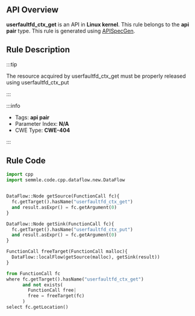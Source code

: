 ---
---


## API Overview
**userfaultfd_ctx_get** is an API in **Linux kernel**. This rule belongs to the **api pair** type. This rule is generated using [APISpecGen](../../tools/APISpecGen).
## Rule Description

:::tip

The resource acquired by userfaultfd_ctx_get must be properly released using userfaultfd_ctx_put

:::

:::info

- Tags: **api pair**
- Parameter Index: **N/A**
- CWE Type: **CWE-404**

:::

## Rule Code
```python
import cpp
import semmle.code.cpp.dataflow.new.DataFlow


DataFlow::Node getSource(FunctionCall fc){
  fc.getTarget().hasName("userfaultfd_ctx_get")
  and result.asExpr() = fc.getArgument(0)
}

DataFlow::Node getSink(FunctionCall fc){
  fc.getTarget().hasName("userfaultfd_ctx_put")
  and result.asExpr() = fc.getArgument(0)
}

FunctionCall freeTarget(FunctionCall malloc){
  DataFlow::localFlow(getSource(malloc), getSink(result))
}

from FunctionCall fc
where fc.getTarget().hasName("userfaultfd_ctx_get")
      and not exists(
        FunctionCall free| 
        free = freeTarget(fc)
      )
select fc.getLocation()

    
```